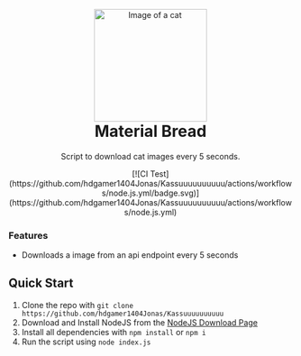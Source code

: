 <p align="center" style="margin-bottom: 0px !important;">
  <img width="200" src="https://cdn.nekos.life/neko/neko_126.png" alt="Image of a cat" align="center">
</p>
<h1 align="center" style="margin-top: 0px;">Material Bread</h1>

<p align="center" >Script to download cat images every 5 seconds.</p>

<div align="center">
  [![CI Test](https://github.com/hdgamer1404Jonas/Kassuuuuuuuuuu/actions/workflows/node.js.yml/badge.svg)](https://github.com/hdgamer1404Jonas/Kassuuuuuuuuuu/actions/workflows/node.js.yml)
</div>


### Features

- Downloads a image from an api endpoint every 5 seconds

 ## Quick Start

1. Clone the repo with `git clone https://github.com/hdgamer1404Jonas/Kassuuuuuuuuuu`
2. Download and Install NodeJS from the [NodeJS Download Page](https://nodejs.org/en/download/)
3. Install all dependencies with `npm install` or `npm i`
4. Run the script using `node index.js`
